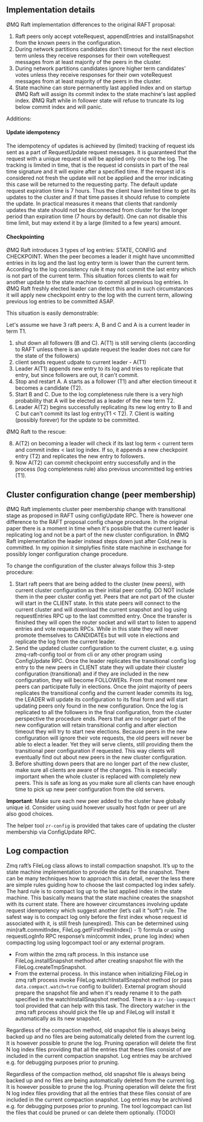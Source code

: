 Implementation details
----------------------

ØMQ Raft implementation differences to the original RAFT proposal:

1. Raft peers only accept voteRequest, appendEntries and installSnapshot from the known peers in the configuration.
2. During network partitions candidates don't timeout for the next election term unless they receive responses for their own voteRequest messages from at least majority of the peers in the cluster.
3. During network partitions candidates ignore higher term candidates' votes unless they receive responses for their own voteRequest messages from at least majority of the peers in the cluster.
4. State machine can store permanently last applied index and on startup ØMQ Raft will assign its commit index to the state machine's last applied index. ØMQ Raft while in follower state will refuse to truncate its log below commit index and will panic.

Additions:

#### Update idempotency

The idempotency of updates is achieved by (limited) tracking of request ids sent as a part of RequestUpdate request messages. It is guaranteed that the request with a unique request id will be applied only once to the log.
The tracking is limited in time, that is the request id consists in part of the real time signature and
it will expire after a specified time. If the request id is considered not fresh the update will not be applied
and the error indicating this case will be returned to the requesting party.
The default update request expiration time is 7 hours. Thus the client have limited time to get its updates to the cluster and if that time passes it should refuse to complete the update.
In practical measures it means that clients that randomly updates the state should not be disconnected from cluster for the longer period than expiration time (7 hours by default).
One can not disable this time limit, but may extend it by a large (limited to a few years) amount.

#### Checkpointing

ØMQ Raft introduces 3 types of log entries: STATE, CONFIG and CHECKPOINT.
When the peer becomes a leader it might have uncommitted entries in its log and the last log entry term is lower than the current term. According to the log consistency rule it may not commit the last entry which is not part of the current term. This situation forces clients to wait for another update to the state machine to commit all previous log entries. In ØMQ Raft freshly elected leader can detect this and in such circumstances it will apply new checkpoint entry to the log with the current term, allowing previous log entries to be committed ASAP.

This situation is easily demonstrable:

Let's assume we have 3 raft peers: A, B and C and A is a current leader in term T1.

1. shut down all followers (B and C). A(T1) is still serving clients (according to RAFT unless there is an update request the leader does not care for the state of the followers)
2. client sends request udpate to current leader - A(T1)
3. Leader A(T1) appends new entry to its log and tries to replicate that entry, but since followers are out, it can't commit.
4. Stop and restart A. A starts as a follower (T1) and after election timeout it becomes a candidate (T2).
5. Start B and C. Due to the log completeness rule there is a very high probability that A will be elected as a leader of the new term T2.
6. Leader A(T2) begins successfully replicating its new log entry to B and C but can't commit its last log entry(T1 < T2). 7. Client is waiting (possibly forever) for the update to be committed.

ØMQ Raft to the rescue:

8. A(T2) on becoming a leader will check if its last log term < current term and commit index < last log index. If so, it appends a new checkpoint entry (T2) and replicates the new entry to followers.
9. Now A(T2) can commit checkpoint entry successfully and in the process (log completeness rule) also previous uncommitted log entries (T1).


Cluster configuration change (peer membership)
----------------------------------------------

ØMQ Raft implements cluster peer membership change with transitional stage as proposed in RAFT using configUpdate RPC.
There is however one difference to the RAFT proposal config change procedure. In the original paper there is a moment
in time when it's possible that the current leader is replicating log and not be a part of the new cluster configuration.
In ØMQ Raft implementation the leader instead steps down just after Cold,new is committed.
In my opinion it simplyfies finite state machine in exchange for possibly longer configuration change procedure.

To change the configuration of the cluster always follow this 3-step procedure:

1. Start raft peers that are being added to the cluster (new peers), with current cluster configuration as their initial peer config. DO NOT include them in the peer cluster config yet. Peers that are not part of the cluster will start in the CLIENT state. In this state peers will connect to the current cluster and will download the current snapshot and log using requestEntries RPC up to the last committed entry. Once the transfer is finished they will open the router socket and will start to listen to append entries and vote requests RPCs. While in this state they will never promote themselves to CANDIDATEs but will vote in elections and replicate the log from the current leader.
2. Send the updated cluster configuration to the current cluster, e.g. using zmq-raft-config tool or from cli or any other program using ConfigUpdate RPC. Once the leader replicates the transitional config log entry to the new peers in CLIENT state they will update their cluster configuration (transitional) and if they are included in the new configuration, they will become FOLLOWERs. From that moment new peers can participate fully in elections. Once the joint majority of peers replicates the transitional config and the current leader commits its log, the LEADER will update its configuration to its final form and will start updating peers only found in the new configuration. Once the log is replicated to all the followers in the final configuration, from the cluster perspective the procedure ends. Peers that are no longer part of the new configuration will retain transitional config and after election timeout they will try to start new elections. Because peers in the new configuration will ignore their vote requests, the old peers will never be able to elect a leader. Yet they will serve clients, still providing them the transitional peer configuration if requested. This way clients will eventually find out about new peers in the new cluster configuration.
3. Before shutting down peers that are no longer part of the new cluster, make sure all clients are aware of the changes. This is especially important when the whole cluster is replaced with completely new peers. This is safe as long as you make sure all clients can have enough time to pick up new peer configuration from the old servers.

__Important__: Make sure each new peer added to the cluster have globally unique id. Consider using uuid however usually host fqdn or peer url are also good choices.

The helper tool `zr-config` is provided that takes care of updating the cluster membership via ConfigUpdate RPC.

Log compaction
--------------

Zmq raft’s FileLog class allows to install compaction snapshot. It’s up to the state machine implementation to provide the data for the snapshot.
There can be many techniques how to approach this in detail, never the less there are simple rules guiding how to choose the last compacted log index safely. The hard rule is to compact log up to the last applied index in the state machine. This basically means that the state machine creates the snapshot with its current state. There are however circumstances involving update request idempotency which suggest another (let’s call it “soft”) rule. The safest way is to compact log only before the first index whose request id associated with it, is still fresh (unexpired). This can be determined using min(raft.commitIndex, FileLog.getFirstFreshIndex() - 1) formula or using requestLogInfo RPC response’s min(commit index, prune log index) when compacting log using logcompact tool or any external program.

- From within the zmq raft process. In this instance use FileLog.installSnapshot method after creating snapshot file with the FileLog.createTmpSnapshot.
- From the external process. In this instance when initializing FileLog in zmq raft process invoke FileLog.watchInstallSnapshot method (or pass `data.compact.watch=true` config to builder). External program should prepare the snapshot file and when it's ready rename it to the path specified in the watchInstallSnapshot method. There is a `zr-log-compact` tool provided that can help with this task. The directory watcher in the zmq raft process should pick the file up and FileLog will install it automatically as its new snapshot.

Regardless of the compaction method, old snapshot file is always being backed up and no files are being automatically deleted from the current log. It is however possible to prune the log. Pruning operation will delete the first N log index files providing that all the entries that these files consist of are included in the current compaction snapshot. Log entries may be archived e.g. for debugging purposes prior to pruning.


Regardless of the compaction method, old snapshot file is always being backed up and no files are being automatically deleted from the current log. It is however possible to prune the log. Pruning operation will delete the first N log index files providing that all the entries that these files consist of are included in the current compaction snapshot. Log entries may be archived e.g. for debugging purposes prior to pruning. The tool logcompact can list the files that could be pruned or can delete them optionally. (TODO)
